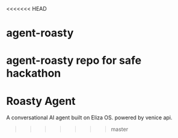 <<<<<<< HEAD
# agent-roasty
agent-roasty repo for safe hackathon
=======
# Roasty Agent

A conversational AI agent built on Eliza OS. powered by venice api.


>>>>>>> master
